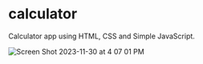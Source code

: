 # calculator
Calculator app using HTML, CSS and Simple JavaScript.

![Screen Shot 2023-11-30 at 4 07 01 PM](https://github.com/prateekbagre/calculator/assets/32331038/87ecceda-cf72-4863-b78c-909753b52b59)
